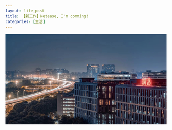 ```yaml
---
layout: life_post
title: 【新工作】Netease, I'm comming!
categories: [生活]
---
```


![mmexport1607613952871](https://raw.githubusercontent.com/petterobam/picture-bucket/main/vs-code/upload/imgs/mmexport1607613952871.jpg)
